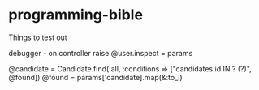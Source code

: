 # programming-bible
 Things to test out
 
debugger - on controller
raise
@user.inspect
= params

@candidate = Candidate.find(:all, :conditions => ["candidates.id IN ? (?)", @found])
@found = params['candidate].map(&:to_i)
